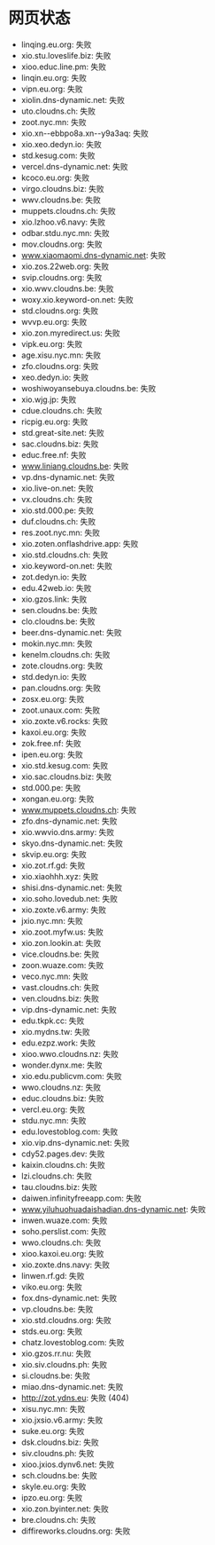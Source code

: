 # 网页状态
- linqing.eu.org: 失败
- xio.stu.loveslife.biz: 失败
- xioo.educ.line.pm: 失败
- linqin.eu.org: 失败
- vipn.eu.org: 失败
- xiolin.dns-dynamic.net: 失败
- uto.cloudns.ch: 失败
- zoot.nyc.mn: 失败
- xio.xn--ebbpo8a.xn--y9a3aq: 失败
- xio.xeo.dedyn.io: 失败
- std.kesug.com: 失败
- vercel.dns-dynamic.net: 失败
- kcoco.eu.org: 失败
- virgo.cloudns.biz: 失败
- wwv.cloudns.be: 失败
- muppets.cloudns.ch: 失败
- xio.lzhoo.v6.navy: 失败
- odbar.stdu.nyc.mn: 失败
- mov.cloudns.org: 失败
- www.xiaomaomi.dns-dynamic.net: 失败
- xio.zos.22web.org: 失败
- svip.cloudns.org: 失败
- xio.wwv.cloudns.be: 失败
- woxy.xio.keyword-on.net: 失败
- std.cloudns.org: 失败
- wvvp.eu.org: 失败
- xio.zon.myredirect.us: 失败
- vipk.eu.org: 失败
- age.xisu.nyc.mn: 失败
- zfo.cloudns.org: 失败
- xeo.dedyn.io: 失败
- woshiwoyansebuya.cloudns.be: 失败
- xio.wjg.jp: 失败
- cdue.cloudns.ch: 失败
- ricpig.eu.org: 失败
- std.great-site.net: 失败
- sac.cloudns.biz: 失败
- educ.free.nf: 失败
- www.liniang.cloudns.be: 失败
- vp.dns-dynamic.net: 失败
- xio.live-on.net: 失败
- vx.cloudns.ch: 失败
- xio.std.000.pe: 失败
- duf.cloudns.ch: 失败
- res.zoot.nyc.mn: 失败
- xio.zoten.onflashdrive.app: 失败
- xio.std.cloudns.ch: 失败
- xio.keyword-on.net: 失败
- zot.dedyn.io: 失败
- edu.42web.io: 失败
- xio.gzos.link: 失败
- sen.cloudns.be: 失败
- clo.cloudns.be: 失败
- beer.dns-dynamic.net: 失败
- mokin.nyc.mn: 失败
- kenelm.cloudns.ch: 失败
- zote.cloudns.org: 失败
- std.dedyn.io: 失败
- pan.cloudns.org: 失败
- zosx.eu.org: 失败
- zoot.unaux.com: 失败
- xio.zoxte.v6.rocks: 失败
- kaxoi.eu.org: 失败
- zok.free.nf: 失败
- ipen.eu.org: 失败
- xio.std.kesug.com: 失败
- xio.sac.cloudns.biz: 失败
- std.000.pe: 失败
- xongan.eu.org: 失败
- www.muppets.cloudns.ch: 失败
- zfo.dns-dynamic.net: 失败
- xio.wwvio.dns.army: 失败
- skyo.dns-dynamic.net: 失败
- skvip.eu.org: 失败
- xio.zot.rf.gd: 失败
- xio.xiaohhh.xyz: 失败
- shisi.dns-dynamic.net: 失败
- xio.soho.lovedub.net: 失败
- xio.zoxte.v6.army: 失败
- jxio.nyc.mn: 失败
- xio.zoot.myfw.us: 失败
- xio.zon.lookin.at: 失败
- vice.cloudns.be: 失败
- zoon.wuaze.com: 失败
- veco.nyc.mn: 失败
- vast.cloudns.ch: 失败
- ven.cloudns.biz: 失败
- vip.dns-dynamic.net: 失败
- edu.tkpk.cc: 失败
- xio.mydns.tw: 失败
- edu.ezpz.work: 失败
- xioo.wwo.cloudns.nz: 失败
- wonder.dynx.me: 失败
- xio.edu.publicvm.com: 失败
- wwo.cloudns.nz: 失败
- educ.cloudns.biz: 失败
- vercl.eu.org: 失败
- stdu.nyc.mn: 失败
- edu.lovestoblog.com: 失败
- xio.vip.dns-dynamic.net: 失败
- cdy52.pages.dev: 失败
- kaixin.cloudns.ch: 失败
- lzi.cloudns.ch: 失败
- tau.cloudns.biz: 失败
- daiwen.infinityfreeapp.com: 失败
- www.yiluhuohuadaishadian.dns-dynamic.net: 失败
- inwen.wuaze.com: 失败
- soho.perslist.com: 失败
- wwo.cloudns.ch: 失败
- xioo.kaxoi.eu.org: 失败
- xio.zoxte.dns.navy: 失败
- linwen.rf.gd: 失败
- viko.eu.org: 失败
- fox.dns-dynamic.net: 失败
- vp.cloudns.be: 失败
- xio.std.cloudns.org: 失败
- stds.eu.org: 失败
- chatz.lovestoblog.com: 失败
- xio.gzos.rr.nu: 失败
- xio.siv.cloudns.ph: 失败
- si.cloudns.be: 失败
- miao.dns-dynamic.net: 失败
- http://zot.ydns.eu: 失败 (404)
- xisu.nyc.mn: 失败
- xio.jxsio.v6.army: 失败
- suke.eu.org: 失败
- dsk.cloudns.biz: 失败
- siv.cloudns.ph: 失败
- xioo.jxios.dynv6.net: 失败
- sch.cloudns.be: 失败
- skyle.eu.org: 失败
- ipzo.eu.org: 失败
- xio.zon.byinter.net: 失败
- bre.cloudns.ch: 失败
- diffireworks.cloudns.org: 失败
